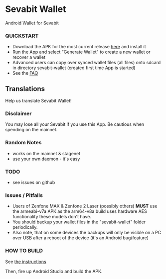 # Sevabit Wallet
Android Wallet for Sevabit

### QUICKSTART
- Download the APK for the most current release [here](https://github.com/sevabit/sevabit-android-wallet/releases) and install it
- Run the App and select "Generate Wallet" to create a new wallet or recover a wallet
- Advanced users can copy over synced wallet files (all files) onto sdcard in directory sevabit-wallet (created first time App is started)
- See the [FAQ](doc/FAQ.md)

## Translations
Help us translate Sevabit Wallet! 

### Disclaimer
You may lose all your Sevabit if you use this App. Be cautious when spending on the mainnet.

### Random Notes
- works on the mainnet & stagenet
- use your own daemon - it's easy

### TODO
- see issues on github

### Issues / Pitfalls
- Users of Zenfone MAX & Zenfone 2 Laser (possibly others) **MUST** use the armeabi-v7a APK as the arm64-v8a build uses hardware AES
functionality these models don't have.
- You should backup your wallet files in the "sevabit-wallet" folder periodically.
- Also note, that on some devices the backups will only be visible on a PC over USB after a reboot of the device (it's an Android bug/feature)

### HOW TO BUILD
See [the instructions](doc/BUILDING-external-libs.md)

Then, fire up Android Studio and build the APK.
